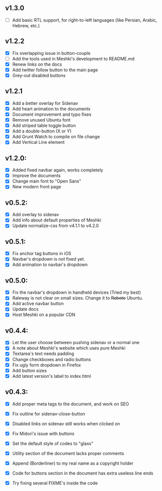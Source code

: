 ## v1.3.0
  - [ ] Add basic RTL support, for right-to-left languages (like Persian, Arabic, Hebrew, etc.)

## v1.2.2
  - [x] Fix overlapping issue in button-couple
  - [ ] Add the tools used in Meshki's development to README.md
  - [x] Renew links on the docs
  - [x] Add twitter follow button to the main page
  - [x] Grey-out disabled buttons

## v1.2.1
  - [x] Add a better overlay for Sidenav
  - [x] Add heart animation to the documents
  - [x] Document improvement and typo fixes
  - [x] Remove unused Ubuntu font
  - [x] Add striped table toggle button
  - [x] Add a double-button (X or Y)
  - [x] Add Grunt Watch to compile on file change
  - [x] Add Vertical Line element

## v1.2.0:
  - [x] Added fixed navbar again, works completely
  - [x] Improve the documents
  - [x] Change main font to "Open Sans"
  - [x] New modern front page

## v0.5.2:
  - [x] Add overlay to sidenav
  - [x] Add info about default properties of Meshki
  - [x] Update normalize-css from v4.1.1 to v4.2.0

## v0.5.1:
  - [x] Fix anchor tag buttons in iOS
  - [x] Navbar's dropdown is not fixed yet.
  - [x] Add animation to navbar's dropdown

## v0.5.0:
  - [x] Fix the navbar's dropdown in handheld devices (Tried my best)
  - [x] Raleway is not clear on small sizes. Change it to ~~Roboto~~ Ubuntu.
  - [x] Add active navbar button
  - [x] Update docs
  - [x] Host Meshki on a popular CDN

## v0.4.4:
  - [x] Let the user choose between pushing sidenav or a normal one
  - [x] A note about Meshki's website which uses pure Meshki
  - [x] Textarea's text needs padding
  - [x] Change checkboxes and radio buttons
  - [x] Fix ugly form dropdown in Firefox
  - [x] Add button sizes
  - [x] Add latest version's label to index.html

## v0.4.3:
  - [x] Add proper meta tags to the document, and work on SEO
  - [x] Fix outline for sidenav-close-button
  - [x] Disabled links on sidenav still works when clicked on
  - [x] Fix Midori's issue with buttons
  - [x] Set the default style of codes to "glass"
  - [x] Utility section of the document lacks proper comments
  - [x] Append (Borderliner) to my real name as a copyright holder
  - [x] Code for buttons section in the document has extra useless line ends
  - [x] Try fixing several FIXME's inside the code
 